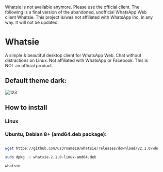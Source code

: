 Whatsie is not available anymore. Please use the official client. The following is a final version of the abandoned, 
unofficial WhatsApp Web client Whatsie. This project is/was not affiliated with WhatsApp Inc. in any way. It will not 
be updated.

# Whatsie

A simple & beautiful desktop client for WhatsApp Web. Chat without distractions on Linux. Not affiliated with WhatsApp or Facebook. This is NOT an official product.

## Default theme dark:


![123](https://user-images.githubusercontent.com/43719011/51248461-ec082600-19db-11e9-8883-e677753c6db3.png)


## How to install

### Linux
### Ubuntu, Debian 8+ (amd64.deb package):

```bash

wget https://github.com/us3rname19/whatsie/releases/download/v2.1.0/whatsie-2.1.0-linux-amd64.deb

sudo dpkg -i whatsie-2.1.0-linux-amd64.deb

whatsie

```

